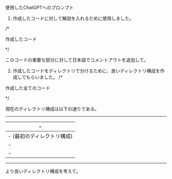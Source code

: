 使用したChatGPTへのプロンプト

1. 作成したコードに対して解説を入れるために使用しました。
  
  /*
  
  作成したコード
  
  */
  
  このコードの重要な部分に対して日本語でコメントアウトを追加して。

2. 作成したコードをディレクトリで分けるために、良いディレクトリ構成を作成してもらいました。
  /*
  
  作成した全てのコード
  
  */
  
  現在のディレクトリ構成は以下の通りである。
  
  ----------
  | - |
  | - |
  | - (最初のディレクトリ構成) |
  | - |
  | - |
  ----------
  より良いディレクトリ構成を考えて。
